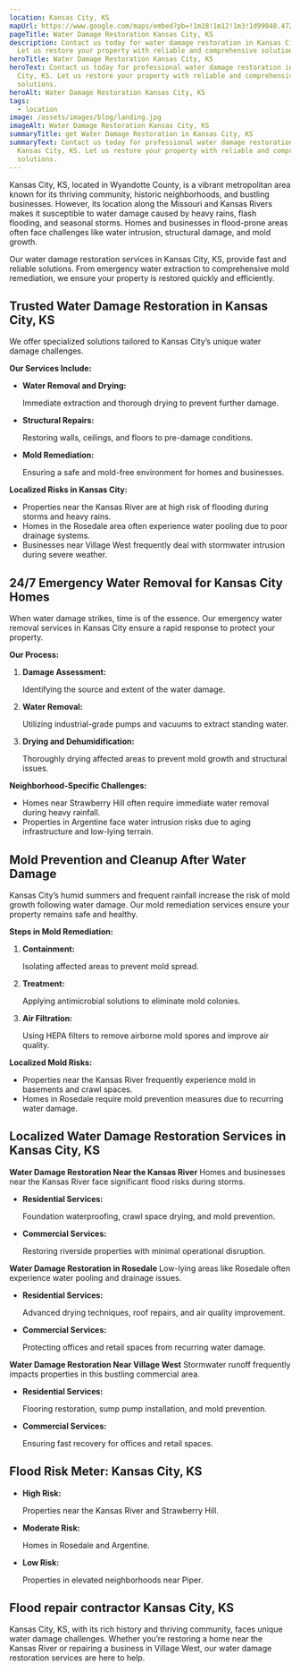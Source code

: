 ```yaml
---
location: Kansas City, KS
mapUrl: https://www.google.com/maps/embed?pb=!1m18!1m12!1m3!1d99048.47292459506!2d-94.83099859944286!3d39.123205823607954!2m3!1f0!2f0!3f0!3m2!1i1024!2i768!4f13.1!3m3!1m2!1s0x87c08ce427cf3515%3A0xdc77777b70c31e05!2sKansas%20City%2C%20KS!5e0!3m2!1sen!2sus!4v1735697931172!5m2!1sen!2sus
pageTitle: Water Damage Restoration Kansas City, KS
description: Contact us today for water damage restoration in Kansas City, KS.
  Let us restore your property with reliable and comprehensive solutions.
heroTitle: Water Damage Restoration Kansas City, KS
heroText: Contact us today for professional water damage restoration in Kansas
  City, KS. Let us restore your property with reliable and comprehensive
  solutions.
heroAlt: Water Damage Restoration Kansas City, KS
tags:
  - location
image: /assets/images/blog/landing.jpg
imageAlt: Water Damage Restoration Kansas City, KS
summaryTitle: get Water Damage Restoration in Kansas City, KS
summaryText: Contact us today for professional water damage restoration in
  Kansas City, KS. Let us restore your property with reliable and comprehensive
  solutions.
---
```

Kansas City, KS, located in Wyandotte County, is a vibrant metropolitan area known for its thriving community, historic neighborhoods, and bustling businesses. However, its location along the Missouri and Kansas Rivers makes it susceptible to water damage caused by heavy rains, flash flooding, and seasonal storms. Homes and businesses in flood-prone areas often face challenges like water intrusion, structural damage, and mold growth.

Our water damage restoration services in Kansas City, KS, provide fast and reliable solutions. From emergency water extraction to comprehensive mold remediation, we ensure your property is restored quickly and efficiently.

## **Trusted Water Damage Restoration in Kansas City, KS**

We offer specialized solutions tailored to Kansas City’s unique water damage challenges.

**Our Services Include:**

* **Water Removal and Drying:**

   Immediate extraction and thorough drying to prevent further damage.
* **Structural Repairs:**

   Restoring walls, ceilings, and floors to pre-damage conditions.
* **Mold Remediation:**

   Ensuring a safe and mold-free environment for homes and businesses.

**Localized Risks in Kansas City:**

* Properties near the Kansas River are at high risk of flooding during storms and heavy rains.
* Homes in the Rosedale area often experience water pooling due to poor drainage systems.
* Businesses near Village West frequently deal with stormwater intrusion during severe weather.

## **24/7 Emergency Water Removal for Kansas City Homes**

When water damage strikes, time is of the essence. Our emergency water removal services in Kansas City ensure a rapid response to protect your property.

**Our Process:**

1. **Damage Assessment:**

    Identifying the source and extent of the water damage.
2. **Water Removal:**

    Utilizing industrial-grade pumps and vacuums to extract standing water.
3. **Drying and Dehumidification:**

    Thoroughly drying affected areas to prevent mold growth and structural issues.

**Neighborhood-Specific Challenges:**

* Homes near Strawberry Hill often require immediate water removal during heavy rainfall.
* Properties in Argentine face water intrusion risks due to aging infrastructure and low-lying terrain.

## **Mold Prevention and Cleanup After Water Damage**

Kansas City’s humid summers and frequent rainfall increase the risk of mold growth following water damage. Our mold remediation services ensure your property remains safe and healthy.

**Steps in Mold Remediation:**

1. **Containment:**

    Isolating affected areas to prevent mold spread.
2. **Treatment:**

    Applying antimicrobial solutions to eliminate mold colonies.
3. **Air Filtration:**

    Using HEPA filters to remove airborne mold spores and improve air quality.

**Localized Mold Risks:**

* Properties near the Kansas River frequently experience mold in basements and crawl spaces.
* Homes in Rosedale require mold prevention measures due to recurring water damage.

## **Localized Water Damage Restoration Services in Kansas City, KS**

**Water Damage Restoration Near the Kansas River**
Homes and businesses near the Kansas River face significant flood risks during storms.

* **Residential Services:**

   Foundation waterproofing, crawl space drying, and mold prevention.
* **Commercial Services:**

   Restoring riverside properties with minimal operational disruption.

**Water Damage Restoration in Rosedale**
Low-lying areas like Rosedale often experience water pooling and drainage issues.

* **Residential Services:**

   Advanced drying techniques, roof repairs, and air quality improvement.
* **Commercial Services:**

   Protecting offices and retail spaces from recurring water damage.

**Water Damage Restoration Near Village West**
Stormwater runoff frequently impacts properties in this bustling commercial area.

* **Residential Services:**

   Flooring restoration, sump pump installation, and mold prevention.
* **Commercial Services:**

   Ensuring fast recovery for offices and retail spaces.

## **Flood Risk Meter: Kansas City, KS**

* **High Risk:**

   Properties near the Kansas River and Strawberry Hill.
* **Moderate Risk:**

   Homes in Rosedale and Argentine.
* **Low Risk:**

   Properties in elevated neighborhoods near Piper.

## **Flood repair contractor Kansas City, KS**

Kansas City, KS, with its rich history and thriving community, faces unique water damage challenges. Whether you’re restoring a home near the Kansas River or repairing a business in Village West, our water damage restoration services are here to help.
